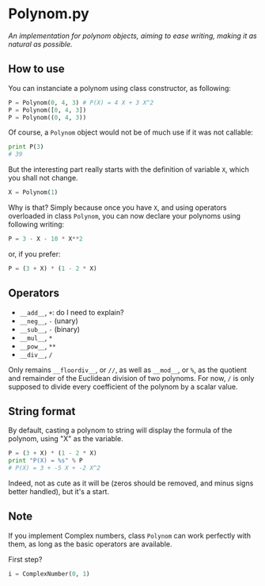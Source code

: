 # Polynom.py

*An implementation for polynom objects, aiming to ease writing, making it as natural as possible.*

## How to use
You can instanciate a polynom using class constructor, as following:
```python
P = Polynom(0, 4, 3) # P(X) = 4 X + 3 X^2
P = Polynom([0, 4, 3])
P = Polynom((0, 4, 3))
```
Of course, a `Polynom` object would not be of much use if it was not callable:
```python
print P(3)
# 39
```
But the interesting part really starts with the definition of variable `X`, which you shall not change.
```python
X = Polynom(1)
```
Why is that? Simply because once you have `X`, and using operators overloaded in class `Polynom`, you can now declare your polynoms using following writing:
```python
P = 3 - X - 10 * X**2
```
or, if you prefer:
```python
P = (3 + X) * (1 - 2 * X)
```

## Operators
- `__add__`, `+`: do I need to explain?
- `__neg__`, `-` (unary)
- `__sub__`, `-` (binary)
- `__mul__`, `*`
- `__pow__`, `**`
- `__div__`, `/`

Only remains `__floordiv__`, or `//`, as well as `__mod__`, or `%`, as the quotient and remainder of the Euclidean division of two polynoms. For now, `/` is only supposed to divide every coefficient of the polynom by a scalar value.

## String format
By default, casting a polynom to string will display the formula of the polynom, using "X" as the variable.
```python
P = (3 + X) * (1 - 2 * X)
print "P(X) = %s" % P
# P(X) = 3 + -5 X + -2 X^2
```
Indeed, not as cute as it will be (zeros should be removed, and minus signs better handled), but it's a start.

## Note
If you implement Complex numbers, class `Polynom` can work perfectly with them, as long as the basic operators are available. 

First step?
```python
i = ComplexNumber(0, 1)
```
